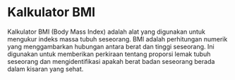 <h1>Kalkulator BMI</h1>
Kalkulator BMI (Body Mass Index) adalah alat yang digunakan untuk mengukur indeks massa tubuh seseorang. 
BMI adalah perhitungan numerik yang menggambarkan hubungan antara berat dan tinggi seseorang. 
Ini digunakan untuk memberikan perkiraan tentang proporsi lemak tubuh seseorang dan mengidentifikasi apakah berat badan seseorang berada dalam kisaran yang sehat.
